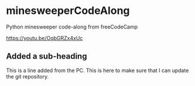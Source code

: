 # minesweeperCodeAlong
Python minesweeper code-along from freeCodeCamp

https://youtu.be/OqbGRZx4xUc

## Added a sub-heading
This is a line added from the PC. This is here to make sure that I can update the git repository.
